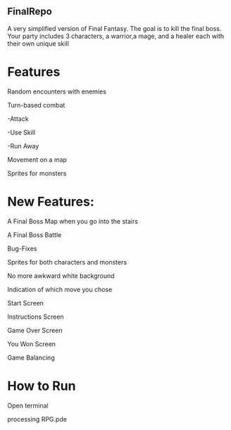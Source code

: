 ## FinalRepo
  A very simplified version of Final Fantasy. The goal is to kill the final boss. Your party includes 3 characters, a warrior,a mage, and a healer each with their own unique skill
  
# **Features**

Random encounters with enemies

Turn-based combat

-Attack

-Use Skill

-Run Away

Movement on a map

Sprites for monsters

# **New Features:**

A Final Boss Map when you go into the stairs

A Final Boss Battle

Bug-Fixes

Sprites for both characters and monsters

No more awkward white background

Indication of which move you chose

Start Screen

Instructions Screen

Game Over Screen

You Won Screen

Game Balancing

# **How to Run**

Open terminal

processing RPG.pde
